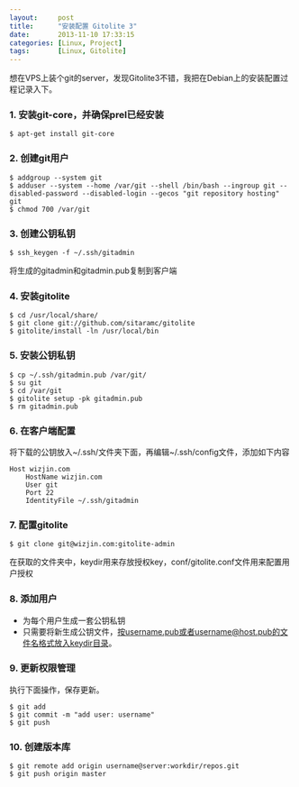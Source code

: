 ```yaml
---
layout:     post
title:      "安装配置 Gitolite 3"
date:       2013-11-10 17:33:15
categories: [Linux, Project]
tags:       [Linux, Gitolite]
---
```


想在VPS上装个git的server，发现Gitolite3不错，我把在Debian上的安装配置过程记录入下。
<!--more-->

### 1. 安装git-core，并确保prel已经安装

```shell
$ apt-get install git-core
```

### 2. 创建git用户

```shell
$ addgroup --system git
$ adduser --system --home /var/git --shell /bin/bash --ingroup git --disabled-password --disabled-login --gecos "git repository hosting" git
$ chmod 700 /var/git
```

### 3. 创建公钥私钥

```shell
$ ssh_keygen -f ~/.ssh/gitadmin
```

将生成的gitadmin和gitadmin.pub复制到客户端

### 4. 安装gitolite

```shell
$ cd /usr/local/share/
$ git clone git://github.com/sitaramc/gitolite
$ gitolite/install -ln /usr/local/bin
```

### 5. 安装公钥私钥

```shell
$ cp ~/.ssh/gitadmin.pub /var/git/
$ su git
$ cd /var/git
$ gitolite setup -pk gitadmin.pub
$ rm gitadmin.pub
```

### 6. 在客户端配置

将下载的公钥放入~/.ssh/文件夹下面，再编辑~/.ssh/config文件，添加如下内容

```
Host wizjin.com
	HostName wizjin.com
	User git
	Port 22
	IdentityFile ~/.ssh/gitadmin
```

### 7. 配置gitolite

```shell
$ git clone git@wizjin.com:gitolite-admin
```

在获取的文件夹中，keydir用来存放授权key，conf/gitolite.conf文件用来配置用户授权

### 8. 添加用户

- 为每个用户生成一套公钥私钥
- 只需要将新生成公钥文件，按username.pub或者username@host.pub的文件名格式放入keydir目录。

### 9. 更新权限管理

执行下面操作，保存更新。

```shell
$ git add
$ git commit -m "add user: username"
$ git push
```

### 10. 创建版本库

```shell
$ git remote add origin username@server:workdir/repos.git
$ git push origin master
```
